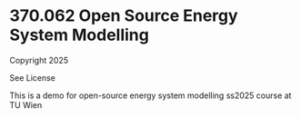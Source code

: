 # 370.062 Open Source Energy System Modelling

Copyright 2025

See License

This is a demo for open-source energy system modelling ss2025 course at TU Wien
